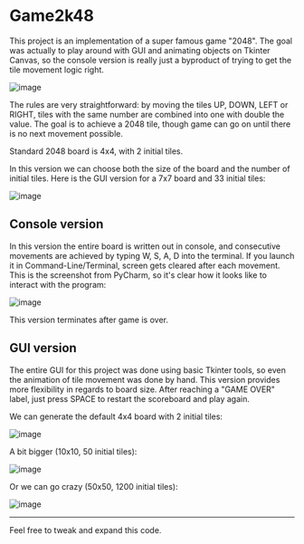 # Game2k48

This project is an implementation of a super famous game "2048".
The goal was actually to play around with GUI and animating objects on Tkinter Canvas, so the console version is really just a byproduct of trying to get the tile movement logic right.

![image](https://github.com/kenimoraj/Game2k48/assets/73795771/113710b8-4ee3-4e95-bb74-7af1c394426c)

The rules are very straightforward: by moving the tiles UP, DOWN, LEFT or RIGHT, tiles with the same number are combined into one with double the value.
The goal is to achieve a 2048 tile, though game can go on until there is no next movement possible.

Standard 2048 board is 4x4, with 2 initial tiles.



In this version we can choose both the size of the board and the number of initial tiles.
Here is the GUI version for a 7x7 board and 33 initial tiles:

![image](https://github.com/kenimoraj/Game2k48/assets/73795771/acb05220-4f38-43dd-aa24-58a36ec14d67)

## Console version

In this version the entire board is written out in console, and consecutive movements are achieved by typing W, S, A, D into the terminal.
If you launch it in Command-Line/Terminal, screen gets cleared after each movement.
This is the screenshot from PyCharm, so it's clear how it looks like to interact with the program:

![image](https://github.com/kenimoraj/Game2k48/assets/73795771/2cdb1b63-5031-49a8-b77e-ad8a34e7f475)

This version terminates after game is over.

## GUI version

The entire GUI for this project was done using basic Tkinter tools, so even the animation of tile movement was done by hand.
This version provides more flexibility in regards to board size.
After reaching a "GAME OVER" label, just press SPACE to restart the scoreboard and play again.

We can generate the default 4x4 board with 2 initial tiles:

![image](https://github.com/kenimoraj/Game2k48/assets/73795771/289082ec-271b-4f32-b4bb-e6471441c026)

A bit bigger (10x10, 50 initial tiles):

![image](https://github.com/kenimoraj/Game2k48/assets/73795771/d5948c1d-c784-403b-8024-db8f168d3e75)

Or we can go crazy (50x50, 1200 initial tiles):

![image](https://github.com/kenimoraj/Game2k48/assets/73795771/3ee2e1dc-9d60-4bd9-b2bf-c2774db3dead)


---

Feel free to tweak and expand this code.
